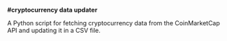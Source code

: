 **#cryptocurrency data updater**

A Python script for fetching cryptocurrency data from the CoinMarketCap API and updating it in a CSV file.
